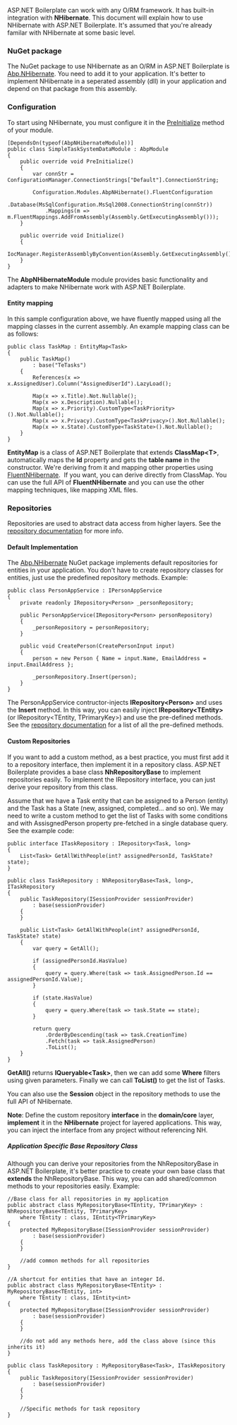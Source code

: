 ASP.NET Boilerplate can work with any O/RM framework. It has built-in
integration with **NHibernate**. This document will explain how to use
NHibernate with ASP.NET Boilerplate. It's assumed that you're already
familar with NHibernate at some basic level.

### NuGet package

The NuGet package to use NHibernate as an O/RM in ASP.NET Boilerplate is
[Abp.NHibernate](http://www.nuget.org/packages/Abp.NHibernate). You
need to add it to your application. It's better to implement NHibernate
in a seperated assembly (dll) in your application and depend on that
package from this assembly.

### Configuration

To start using NHibernate, you must configure it in the
[PreInitialize](/Pages/Documents/Module-System) method of your module.

    [DependsOn(typeof(AbpNHibernateModule))]
    public class SimpleTaskSystemDataModule : AbpModule
    {
        public override void PreInitialize()
        {
            var connStr = ConfigurationManager.ConnectionStrings["Default"].ConnectionString;

            Configuration.Modules.AbpNHibernate().FluentConfiguration
                .Database(MsSqlConfiguration.MsSql2008.ConnectionString(connStr))
                .Mappings(m => m.FluentMappings.AddFromAssembly(Assembly.GetExecutingAssembly()));
        }

        public override void Initialize()
        {
            IocManager.RegisterAssemblyByConvention(Assembly.GetExecutingAssembly());
        }
    }

The **AbpNHibernateModule** module provides basic functionality and adapters
to make NHibernate work with ASP.NET Boilerplate.

#### Entity mapping

In this sample configuration above, we have fluently mapped using all the
mapping classes in the current assembly. An example mapping class can be as
follows:

    public class TaskMap : EntityMap<Task>
    {
        public TaskMap()
            : base("TeTasks")
        {
            References(x => x.AssignedUser).Column("AssignedUserId").LazyLoad();

            Map(x => x.Title).Not.Nullable();
            Map(x => x.Description).Nullable();
            Map(x => x.Priority).CustomType<TaskPriority>().Not.Nullable();
            Map(x => x.Privacy).CustomType<TaskPrivacy>().Not.Nullable();
            Map(x => x.State).CustomType<TaskState>().Not.Nullable();
        }
    }

**EntityMap** is a class of ASP.NET Boilerplate that extends
**ClassMap&lt;T&gt;**, automatically maps the **Id** property and gets the
**table name** in the constructor. We're deriving from it and mapping
other properties using
[FluentNHibernate](http://www.fluentnhibernate.org/).  If you want, you can
derive directly from ClassMap. You can use the full API of
**FluentNHibernate** and you can use the other mapping techniques,
like mapping XML files.

### Repositories

Repositories are used to abstract data access from higher layers. See the
[repository documentation](Repositories.md) for more info.  

#### Default Implementation

The [Abp.NHibernate](http://www.nuget.org/packages/Abp.NHibernate) NuGet package
implements default repositories for entities in your application. You
don't have to create repository classes for entities, just use the
predefined repository methods. Example:

    public class PersonAppService : IPersonAppService
    {
        private readonly IRepository<Person> _personRepository;

        public PersonAppService(IRepository<Person> personRepository)
        {
            _personRepository = personRepository;
        }

        public void CreatePerson(CreatePersonInput input)
        {        
            person = new Person { Name = input.Name, EmailAddress = input.EmailAddress };

            _personRepository.Insert(person);
        }
    }

The PersonAppService contructor-injects **IRepository&lt;Person&gt;** and
uses the **Insert** method. In this way, you can easily inject
**IRepository&lt;TEntity&gt;** (or IRepository&lt;TEntity,
TPrimaryKey&gt;) and use the pre-defined methods. See the [repository
documentation](/Pages/Documents/Repositories) for a list of all the pre-defined
methods.

#### Custom Repositories

If you want to add a custom method, as a best practice, you must first 
add it to a repository interface, then implement it in a
repository class. ASP.NET Boilerplate provides a base class
**NhRepositoryBase** to implement repositories easily. To implement the
IRepository interface, you can just derive your repository from this
class.

Assume that we have a Task entity that can be assigned to a Person
(entity) and the Task has a State (new, assigned, completed... and so on).
We may need to write a custom method to get the list of Tasks with some
conditions and with AssisgnedPerson property pre-fetched in a single
database query. See the example code:

    public interface ITaskRepository : IRepository<Task, long>
    {
        List<Task> GetAllWithPeople(int? assignedPersonId, TaskState? state);
    }

    public class TaskRepository : NhRepositoryBase<Task, long>, ITaskRepository
    {
        public TaskRepository(ISessionProvider sessionProvider)
            : base(sessionProvider)
        {
        }

        public List<Task> GetAllWithPeople(int? assignedPersonId, TaskState? state)
        {
            var query = GetAll();

            if (assignedPersonId.HasValue)
            {
                query = query.Where(task => task.AssignedPerson.Id == assignedPersonId.Value);
            }

            if (state.HasValue)
            {
                query = query.Where(task => task.State == state);
            }

            return query
                .OrderByDescending(task => task.CreationTime)
                .Fetch(task => task.AssignedPerson)
                .ToList();
        }
    }

**GetAll()** returns **IQueryable&lt;Task&gt;**, then we can add some
**Where** filters using given parameters. Finally we can call
**ToList()** to get the list of Tasks.

You can also use the **Session** object in the repository methods to use the full
API of NHibernate. 

**Note**: Define the custom repository **interface** in the
**domain/core** layer, **implement** it in the **NHibernate** project
for layered applications. This way, you can inject the interface from any
project without referencing NH.

##### Application Specific Base Repository Class

Although you can derive your repositories from the NhRepositoryBase in
ASP.NET Boilerplate, it's better practice to create your own base
class that **extends** the NhRepositoryBase. This way, you can add shared/common
methods to your repositories easily. Example:

    //Base class for all repositories in my application
    public abstract class MyRepositoryBase<TEntity, TPrimaryKey> : NhRepositoryBase<TEntity, TPrimaryKey>
        where TEntity : class, IEntity<TPrimaryKey>
    {
        protected MyRepositoryBase(ISessionProvider sessionProvider)
            : base(sessionProvider)
        {
        }

        //add common methods for all repositories
    }

    //A shortcut for entities that have an integer Id.
    public abstract class MyRepositoryBase<TEntity> : MyRepositoryBase<TEntity, int>
        where TEntity : class, IEntity<int>
    {
        protected MyRepositoryBase(ISessionProvider sessionProvider)
            : base(sessionProvider)
        {
        }

        //do not add any methods here, add the class above (since this inherits it)
    }

    public class TaskRepository : MyRepositoryBase<Task>, ITaskRepository
    {
        public TaskRepository(ISessionProvider sessionProvider)
            : base(sessionProvider)
        {
        }

        //Specific methods for task repository
    }
